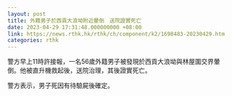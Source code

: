 ```yaml
---
layout: post
title: 外籍男子於西貢大浪坳附近暈倒　送院證實死亡
date: 2023-04-29 17:31:48.000000000 +08:00
link: https://news.rthk.hk/rthk/ch/component/k2/1698483-20230429.htm
categories: rthk
---
```


警方早上11時許接報，一名56歲外籍男子被發現於西貢大浪坳與林屋圍交界暈倒。他被直升機救起後，送院治理，其後證實死亡。

警方表示，男子死因有待驗屍後確定。

